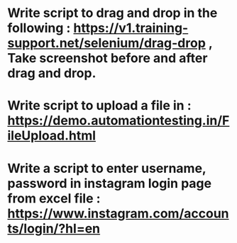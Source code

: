# Write script to drag and drop in the following : https://v1.training-support.net/selenium/drag-drop , Take screenshot before and after drag and drop.
# Write script to upload a file in : https://demo.automationtesting.in/FileUpload.html
# Write a script to enter username, password in instagram login page from excel file : https://www.instagram.com/accounts/login/?hl=en
